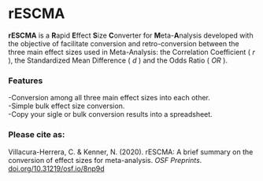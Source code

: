 # rESCMA

<b>rESCMA</b> is a <b>R</b>apid <b>E</b>ffect <b>S</b>ize <b>C</b>onverter for <b>M</b>eta-<b>A</b>nalysis developed with the objective of facilitate conversion and retro-conversion between the three main effect sizes used in Meta-Analysis: the Correlation Coefficient ( <i>r</i> ), the Standardized Mean Difference ( <i>d</i> ) and the Odds Ratio ( <i>OR</i> ).

### Features 
-Conversion among all three main effect sizes into each other.<br>-Simple bulk effect size conversion.<br>-Copy your sigle or bulk conversion results into a spreadsheet.

### Please cite as:
Villacura-Herrera, C. & Kenner, N. (2020). rESCMA: A brief summary on the conversion of effect sizes for meta-analysis. <i>OSF Preprints</i>. <a href="http://doi.org/10.31219/osf.io/8np9d">doi.org/10.31219/osf.io/8np9d</a>
